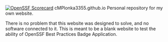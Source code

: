 [![OpenSSF Scorecard](https://api.scorecard.dev/projects/github.com/ossf/scorecard-action/badge)](https://scorecard.dev/viewer/?uri=github.com/ossf/scorecard-action)
cMPlonka3355.github.io
Personal repository for my own website.

There is no problem that this website was designed to solve, and no software connected to it. This is meant to be a blank website to test the ability of OpenSSF Best Practices Badge Application.
